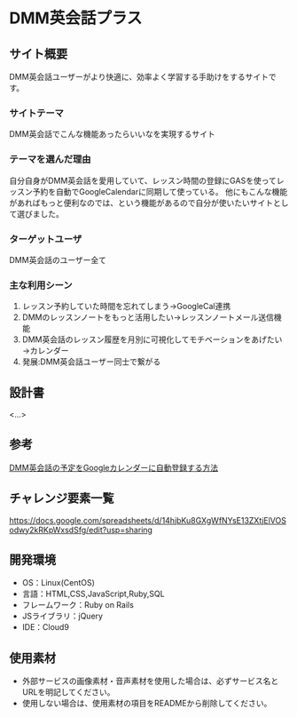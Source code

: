 ﻿# DMM英会話プラス
## サイト概要
DMM英会話ユーザーがより快適に、効率よく学習する手助けをするサイトです。

### サイトテーマ
DMM英会話でこんな機能あったらいいなを実現するサイト

### テーマを選んだ理由
自分自身がDMM英会話を愛用していて、レッスン時間の登録にGASを使ってレッスン予約を自動でGoogleCalendarに同期して使っている。
他にもこんな機能があればもっと便利なのでは、という機能があるので自分が使いたいサイトとして選びました。
### ターゲットユーザ
DMM英会話のユーザー全て

### 主な利用シーン
1. レッスン予約していた時間を忘れてしまう→GoogleCal連携
2. DMMのレッスンノートをもっと活用したい→レッスンノートメール送信機能
3. DMM英会話のレッスン履歴を月別に可視化してモチベーションをあげたい→カレンダー
4. 発展:DMM英会話ユーザー同士で繋がる

## 設計書
<...>

## 参考
[DMM英会話の予定をGoogleカレンダーに自動登録する方法](https://www.cg-method.com/life/dmm-eikaiwa-google-calendar/)

## チャレンジ要素一覧
<https://docs.google.com/spreadsheets/d/14hjbKu8GXgWfNYsE13ZXtjElVOSodwy2kRKpWxsdSfg/edit?usp=sharing>

## 開発環境
- OS：Linux(CentOS)
- 言語：HTML,CSS,JavaScript,Ruby,SQL
- フレームワーク：Ruby on Rails
- JSライブラリ：jQuery
- IDE：Cloud9

## 使用素材
- 外部サービスの画像素材・音声素材を使用した場合は、必ずサービス名とURLを明記してください。
- 使用しない場合は、使用素材の項目をREADMEから削除してください。
